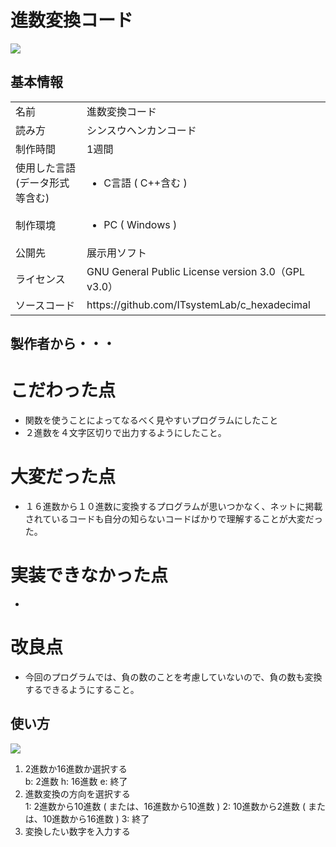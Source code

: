 # 進数変換コード

<img width="auto" src="https://user-images.githubusercontent.com/87808547/202405277-0eb9c007-ecee-4cec-bf60-456616f74d95.png">

## 基本情報

<table>
 <tbody>
   <tr>
       <td>名前</td>
       <td>進数変換コード</td>
   </tr>
   <tr>
       <td>読み方</td>
       <td>シンスウヘンカンコード</td>
   </tr>
   <tr>
       <td>制作時間</td>
       <td>1週間</td>
   </tr>
   <tr>
       <td>使用した言語(データ形式等含む)</td>
       <td>
         <ul>
           <li>C言語 ( C++含む )</li>
         </ul>
       </td>
   </tr>
   <tr>
       <td>制作環境</td>
       <td>
         <ul>
           <li>PC ( Windows ) </li>
         </ul>
       </td>
   </tr>
   <tr>
       <td>公開先</td>
       <td>展示用ソフト</td>
   </tr>
   <tr>
       <td>ライセンス</td>
       <td>GNU General Public License version 3.0（GPL v3.0）</td>
   </tr>
   <tr>
       <td>ソースコード</td>
       <td>https://github.com/ITsystemLab/c_hexadecimal</td>
   </tr>
 </tbody>
</table>

## 製作者から・・・

# こだわった点
<ul>
  <li>関数を使うことによってなるべく見やすいプログラムにしたこと</li>
  <li>２進数を４文字区切りで出力するようにしたこと。 </li>
</ul>

# 大変だった点
<ul>
  <li>１６進数から１０進数に変換するプログラムが思いつかなく、ネットに掲載されているコードも自分の知らないコードばかりで理解することが大変だった。 </li>
</ul>

# 実装できなかった点

<ul>
  <li></li>
</ul>

# 改良点
<ul>
  <li>今回のプログラムでは、負の数のことを考慮していないので、負の数も変換するできるようにすること。 </li>
</ul>

## 使い方

<img width="auto" src="https://user-images.githubusercontent.com/87808547/202405277-0eb9c007-ecee-4cec-bf60-456616f74d95.png">

<ol>
  <li>2進数か16進数か選択する</li>
  b: 2進数
  h: 16進数
  e: 終了
  <li>進数変換の方向を選択する</li>
  1: 2進数から10進数 ( または、16進数から10進数 )
  2: 10進数から2進数 ( または、10進数から16進数 )
  3: 終了
  <li>変換したい数字を入力する</li>
</ol>
